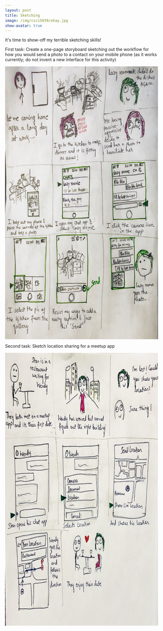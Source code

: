 ```yaml
---
layout: post
title: Sketching
image: /img/csci5839/okay.jpg
show-avatar: true
---
```


It's time to show-off my terrible sketching skills!

First task: Create a one-page storyboard sketching out the workflow for how you would send a photo to a contact on your mobile phone (as it works currently; do not invent a new interface for this activity)


<img src="../img/csci5839/storyboard.jpg" align="center" height="900" width="800"> 


Second task: Sketch location sharing for a meetup app

<img src="../img/csci5839/meetup.jpg" align="center" height="900" width="800"> 